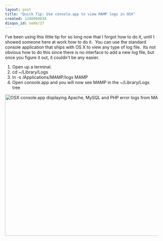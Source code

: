 ```yaml
--- 
layout: post
title: "Quick Tip: Use console.app to view MAMP logs in OSX"
created: 1246994038
disqus_id: node/27
---
```

I've been using this little tip for so long now that I forgot how to do it, until I showed someone here at work how to do it.  You can use the standard console application that ships with OS X to view any type of log file.  Its not obvious how to do this since there is no interface to add a new log file, but once you figure it out, it couldn't be any easier.

1. Open up a terminal.
2. cd ~/Library/Logs
3. ln -s /Applications/MAMP/logs MAMP
4. Open console.app and you will now see MAMP in the ~/Library/Logs tree

<img src="http://img.skitch.com/20090707-ems6pbtcy9k6e7bn4m8k2nft9t.jpg" alt="OSX console.app displaying Apache, MySQL and PHP error logs from MAMP" width="601" height="466" />
